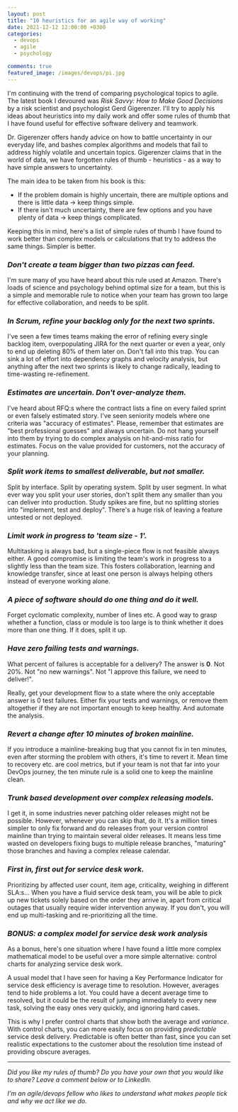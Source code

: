 ```yaml
---
layout: post
title: "10 heuristics for an agile way of working"
date: 2021-12-12 12:00:00 +0300
categories: 
  - devops
  - agile
  - psychology

comments: true
featured_image: /images/devops/pi.jpg
---
```


I'm continuing with the trend of comparing psychological topics to agile. The latest book I devoured was *Risk Savvy: How to Make Good Decisions* by a risk scientist and psychologist Gerd Gigerenzer. I'll try to apply his ideas about heuristics into my daily work and offer some rules of thumb that I have found useful for effective software delivery and teamwork.

Dr. Gigerenzer offers handy advice on how to battle uncertainty in our everyday life, and bashes complex algorithms and models that fail to address highly volatile and uncertain topics. Gigerenzer claims that in the world of data, we have forgotten rules of thumb - heuristics - as a way to have simple answers to uncertainty. 

<!-- excerpt-end -->

The main idea to be taken from his book is this:
* If the problem domain is highly uncertain, there are multiple options and there is little data -> keep things simple.
* If there isn't much uncertainty, there are few options and you have plenty of data -> keep things complicated.

Keeping this in mind, here's a list of simple rules of thumb I have found to work better than complex models or calculations that try to address the same things. Simpler is better.

### *Don't create a team bigger than two pizzas can feed.*

I'm sure many of you have heard about this rule used at Amazon. There's loads of science and psychology behind optimal size for a team, but this is a simple and memorable rule to notice when your team has grown too large for effective collaboration, and needs to be split.

### *In Scrum, refine your backlog only for the next two sprints.*

I've seen a few times teams making the error of refining every single backlog item, overpopulating JIRA for the next quarter or even a year, only to end up deleting 80% of them later on. Don't fall into this trap. You can sink a lot of effort into dependency graphs and velocity analysis, but anything after the next two sprints is likely to change radically, leading to time-wasting re-refinement.

### *Estimates are uncertain. Don't over-analyze them.*

I've heard about RFQ:s where the contract lists a fine on every failed sprint or even falsely estimated story. I've seen seniority models where one criteria was "accuracy of estimates". Please, remember that estimates are "best professional guesses" and always uncertain. Do not hang yourself into them by trying to do complex analysis on hit-and-miss ratio for estimates. Focus on the value provided for customers, not the accuracy of your planning. 

### *Split work items to smallest deliverable, but not smaller.*

Split by interface. Split by operating system. Split by user segment. In what ever way you split your user stories, don't split them any smaller than you can deliver into production. Study spikes are fine, but no splitting stories into "implement, test and deploy". There's a huge risk of leaving a feature untested or not deployed. 

### *Limit work in progress to 'team size - 1'.* 

Multitasking is always bad, but a single-piece flow is not feasible always either. A good compromise is limiting the team's work in progress to a slightly less than the team size. This fosters collaboration, learning and knowledge transfer, since at least one person is always helping others instead of everyone working alone. 

### *A piece of software should do one thing and do it well.*

Forget cyclomatic complexity, number of lines etc. A good way to grasp whether a function, class or module is too large is to think whether it does more than one thing. If it does, split it up. 

### *Have zero failing tests and warnings.*

What percent of failures is acceptable for a delivery? The answer is **0**. Not 20%. Not "no new warnings". Not "I approve this failure, we need to deliver!". 

Really, get your development flow to a state where the only acceptable answer is 0 test failures. Either fix your tests and warnings, or remove them altogether if they are not important enough to keep healthy. And automate the analysis. 

### *Revert a change after 10 minutes of broken mainline.*

If you introduce a mainline-breaking bug that you cannot fix in ten minutes, even after storming the problem with others, it's time to revert it. Mean time to recovery etc. are cool metrics, but if your team is not that far into your DevOps journey, the ten minute rule is a solid one to keep the mainline clean. 

### *Trunk based development over complex releasing models.*

I get it, in some industries never patching older releases might not be possible. However, whenever you can skip that, do it. It's a million times simpler to only fix forward and do releases from your version control mainline than trying to maintain several older releases. It means less time wasted on developers fixing bugs to multiple release branches, "maturing" those branches and having a complex release calendar. 

### *First in, first out for service desk work.*

Prioritizing by affected user count, item age, criticality, weighing in different SLA:s... When you have a fluid service desk team, you will be able to pick up new tickets solely based on the order they arrive in, apart from critical outages that usually require wider intervention anyway. If you don't, you will end up multi-tasking and re-prioritizing all the time. 

### *BONUS: a complex model for service desk work analysis*

As a bonus, here's one situation where I have found a little more complex mathematical model to be useful over a more simple alternative: control charts for analyzing service desk work. 

A usual model that I have seen for having a Key Performance Indicator for service desk efficiency is average time to resolution. However, averages tend to hide problems a lot. You could have a decent average time to resolved, but it could be the result of jumping immediately to every new task, solving the easy ones very quickly, and ignoring hard cases. 

This is why I prefer control charts that show both the average and *variance*. With control charts, you can more easily focus on providing *predictable* service desk delivery. Predictable is often better than fast, since you can set realistic expectations to the customer about the resolution time instead of providing obscure averages. 

---

*Did you like my rules of thumb? Do you have your own that you would like to share? Leave a comment below or to LinkedIn.*

*I’m an agile/devops fellow who likes to understand what makes people tick and why we act like we do.*